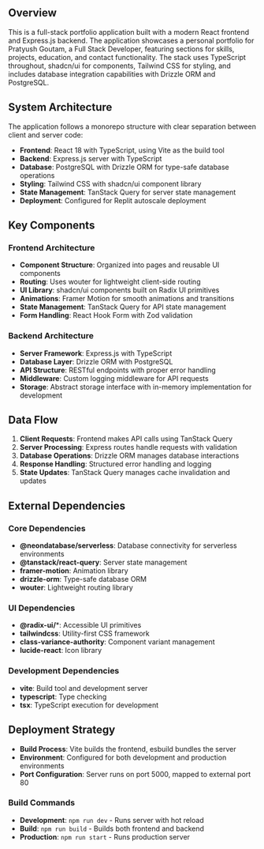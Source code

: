 ## Overview

This is a full-stack portfolio application built with a modern React frontend and Express.js backend. The application showcases a personal portfolio for Pratyush Goutam, a Full Stack Developer, featuring sections for skills, projects, education, and contact functionality. The stack uses TypeScript throughout, shadcn/ui for components, Tailwind CSS for styling, and includes database integration capabilities with Drizzle ORM and PostgreSQL.

## System Architecture

The application follows a monorepo structure with clear separation between client and server code:

- **Frontend**: React 18 with TypeScript, using Vite as the build tool
- **Backend**: Express.js server with TypeScript
- **Database**: PostgreSQL with Drizzle ORM for type-safe database operations
- **Styling**: Tailwind CSS with shadcn/ui component library
- **State Management**: TanStack Query for server state management
- **Deployment**: Configured for Replit autoscale deployment

## Key Components

### Frontend Architecture
- **Component Structure**: Organized into pages and reusable UI components
- **Routing**: Uses wouter for lightweight client-side routing
- **UI Library**: shadcn/ui components built on Radix UI primitives
- **Animations**: Framer Motion for smooth animations and transitions
- **State Management**: TanStack Query for API state management
- **Form Handling**: React Hook Form with Zod validation

### Backend Architecture
- **Server Framework**: Express.js with TypeScript
- **Database Layer**: Drizzle ORM with PostgreSQL
- **API Structure**: RESTful endpoints with proper error handling
- **Middleware**: Custom logging middleware for API requests
- **Storage**: Abstract storage interface with in-memory implementation for development

## Data Flow

1. **Client Requests**: Frontend makes API calls using TanStack Query
2. **Server Processing**: Express routes handle requests with validation
3. **Database Operations**: Drizzle ORM manages database interactions
4. **Response Handling**: Structured error handling and logging
5. **State Updates**: TanStack Query manages cache invalidation and updates

## External Dependencies

### Core Dependencies
- **@neondatabase/serverless**: Database connectivity for serverless environments
- **@tanstack/react-query**: Server state management
- **framer-motion**: Animation library
- **drizzle-orm**: Type-safe database ORM
- **wouter**: Lightweight routing library

### UI Dependencies
- **@radix-ui/***: Accessible UI primitives
- **tailwindcss**: Utility-first CSS framework
- **class-variance-authority**: Component variant management
- **lucide-react**: Icon library

### Development Dependencies
- **vite**: Build tool and development server
- **typescript**: Type checking
- **tsx**: TypeScript execution for development

## Deployment Strategy

- **Build Process**: Vite builds the frontend, esbuild bundles the server
- **Environment**: Configured for both development and production environments
- **Port Configuration**: Server runs on port 5000, mapped to external port 80

### Build Commands
- **Development**: `npm run dev` - Runs server with hot reload
- **Build**: `npm run build` - Builds both frontend and backend
- **Production**: `npm run start` - Runs production server
